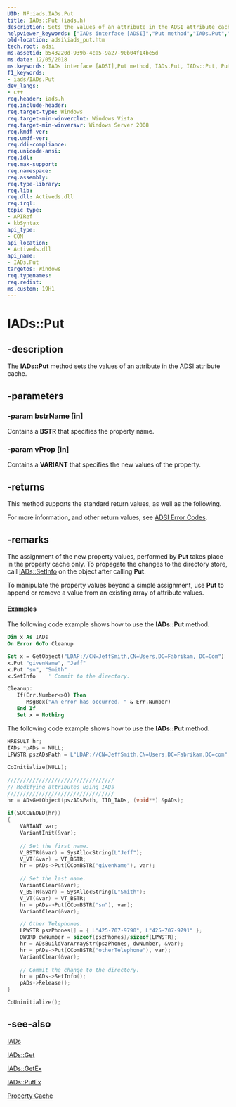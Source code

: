 ```yaml
---
UID: NF:iads.IADs.Put
title: IADs::Put (iads.h)
description: Sets the values of an attribute in the ADSI attribute cache.helpviewer_keywords: ["IADs interface [ADSI]","Put method","IADs.Put","IADs::Put","Put","Put method [ADSI]","Put method [ADSI]","IADs interface","_ds_iads_put","adsi.iads__put","adsi.iads_put","iads/IADs::Put"]
old-location: adsi\iads_put.htm
tech.root: adsi
ms.assetid: b543220d-939b-4ca5-9a27-90b04f14be5d
ms.date: 12/05/2018
ms.keywords: IADs interface [ADSI],Put method, IADs.Put, IADs::Put, Put, Put method [ADSI], Put method [ADSI],IADs interface, _ds_iads_put, adsi.iads__put, adsi.iads_put, iads/IADs::Put
f1_keywords:
- iads/IADs.Put
dev_langs:
- c++
req.header: iads.h
req.include-header: 
req.target-type: Windows
req.target-min-winverclnt: Windows Vista
req.target-min-winversvr: Windows Server 2008
req.kmdf-ver: 
req.umdf-ver: 
req.ddi-compliance: 
req.unicode-ansi: 
req.idl: 
req.max-support: 
req.namespace: 
req.assembly: 
req.type-library: 
req.lib: 
req.dll: Activeds.dll
req.irql: 
topic_type:
- APIRef
- kbSyntax
api_type:
- COM
api_location:
- Activeds.dll
api_name:
- IADs.Put
targetos: Windows
req.typenames: 
req.redist: 
ms.custom: 19H1
---
```


# IADs::Put


## -description


The <b>IADs::Put</b> method sets the values of an attribute in the ADSI attribute cache.


## -parameters




### -param bstrName [in]

Contains a <b>BSTR</b> that specifies the property name.


### -param vProp [in]

Contains a <b>VARIANT</b> that specifies the new values of the property.


## -returns



This method supports the standard return values, as well as the following.
      

For more information, and other return values, see  <a href="https://docs.microsoft.com/windows/desktop/ADSI/adsi-error-codes">ADSI Error Codes</a>.




## -remarks



The assignment of the new property values, performed by <b>Put</b> takes place in the property cache only. To propagate the changes to the directory store, call  <a href="https://docs.microsoft.com/windows/desktop/api/iads/nf-iads-iads-setinfo">IADs::SetInfo</a> on the object after calling <b>Put</b>.

To manipulate the property values beyond a simple assignment, use  <b>Put</b> to append  or remove a value from an existing array of attribute values.


#### Examples

The following code example shows how to use the <b>IADs::Put</b> method.


```vb
Dim x As IADs
On Error GoTo Cleanup

Set x = GetObject("LDAP://CN=JeffSmith,CN=Users,DC=Fabrikam, DC=Com") 
x.Put "givenName", "Jeff"
x.Put "sn", "Smith"
x.SetInfo    ' Commit to the directory.

Cleanup:
   If(Err.Number<>0) Then
      MsgBox("An error has occurred. " & Err.Number)
   End If
   Set x = Nothing
```


The following code example shows how to use the <b>IADs::Put</b> method.


```cpp
HRESULT hr;
IADs *pADs = NULL;
LPWSTR pszADsPath = L"LDAP://CN=JeffSmith,CN=Users,DC=Fabrikam,DC=com";
 
CoInitialize(NULL);
 
//////////////////////////////////
// Modifying attributes using IADs
//////////////////////////////////
hr = ADsGetObject(pszADsPath, IID_IADs, (void**) &pADs);
 
if(SUCCEEDED(hr))
{ 
    VARIANT var;
    VariantInit(&var);
     
    // Set the first name.
    V_BSTR(&var) = SysAllocString(L"Jeff");
    V_VT(&var) = VT_BSTR;
    hr = pADs->Put(CComBSTR("givenName"), var);
     
    // Set the last name.
    VariantClear(&var);
    V_BSTR(&var) = SysAllocString(L"Smith");
    V_VT(&var) = VT_BSTR;
    hr = pADs->Put(CComBSTR("sn"), var); 
    VariantClear(&var);

    // Other Telephones.
    LPWSTR pszPhones[] = { L"425-707-9790", L"425-707-9791" };
    DWORD dwNumber = sizeof(pszPhones)/sizeof(LPWSTR);
    hr = ADsBuildVarArrayStr(pszPhones, dwNumber, &var);
    hr = pADs->Put(CComBSTR("otherTelephone"), var); 
    VariantClear(&var);
     
    // Commit the change to the directory.
    hr = pADs->SetInfo();
    pADs->Release();
}

CoUninitialize();
```





## -see-also




<a href="https://docs.microsoft.com/windows/desktop/api/iads/nn-iads-iads">IADs</a>



<a href="https://docs.microsoft.com/windows/desktop/api/iads/nf-iads-iads-get">IADs::Get</a>



<a href="https://docs.microsoft.com/windows/desktop/api/iads/nf-iads-iads-getex">IADs::GetEx</a>



<a href="https://docs.microsoft.com/windows/desktop/api/iads/nf-iads-iads-putex">IADs::PutEx</a>



<a href="https://docs.microsoft.com/windows/desktop/ADSI/property-cache-interfaces">Property
  Cache</a>
 

 


